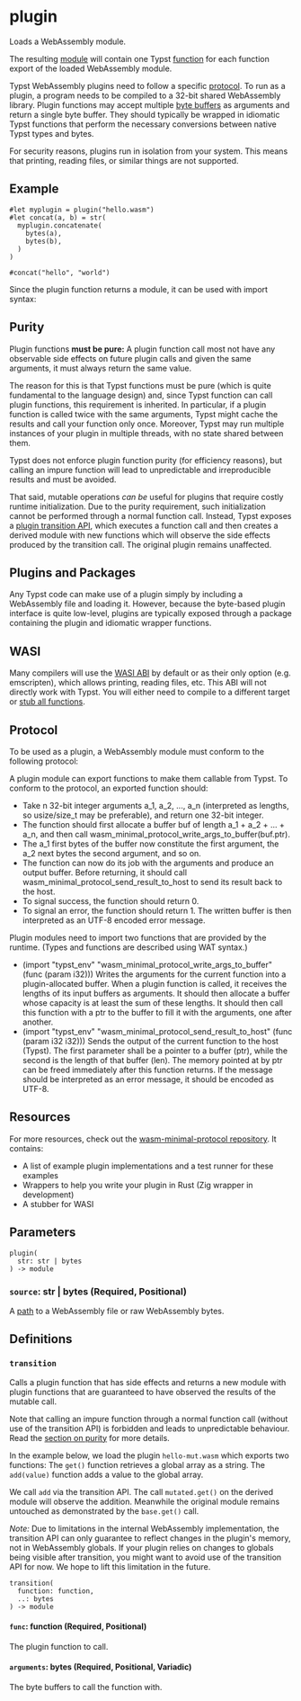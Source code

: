 # plugin

Loads a WebAssembly module.

The resulting [module](/docs/reference/foundations/module/) will contain one Typst [function](/docs/reference/foundations/function/) for each function export of the loaded WebAssembly module.

Typst WebAssembly plugins need to follow a specific [protocol](/docs/reference/foundations/plugin/#protocol). To run as a plugin, a program needs to be compiled to a 32-bit shared WebAssembly library. Plugin functions may accept multiple [byte buffers](/docs/reference/foundations/bytes/) as arguments and return a single byte buffer. They should typically be wrapped in idiomatic Typst functions that perform the necessary conversions between native Typst types and bytes.

For security reasons, plugins run in isolation from your system. This means that printing, reading files, or similar things are not supported.

## Example

```typst
#let myplugin = plugin("hello.wasm")
#let concat(a, b) = str(
  myplugin.concatenate(
    bytes(a),
    bytes(b),
  )
)

#concat("hello", "world")
```

Since the plugin function returns a module, it can be used with import syntax:

## Purity

Plugin functions **must be pure:** A plugin function call most not have any observable side effects on future plugin calls and given the same arguments, it must always return the same value.

The reason for this is that Typst functions must be pure (which is quite fundamental to the language design) and, since Typst function can call plugin functions, this requirement is inherited. In particular, if a plugin function is called twice with the same arguments, Typst might cache the results and call your function only once. Moreover, Typst may run multiple instances of your plugin in multiple threads, with no state shared between them.

Typst does not enforce plugin function purity (for efficiency reasons), but calling an impure function will lead to unpredictable and irreproducible results and must be avoided.

That said, mutable operations *can be* useful for plugins that require costly runtime initialization. Due to the purity requirement, such initialization cannot be performed through a normal function call. Instead, Typst exposes a [plugin transition API](/docs/reference/foundations/plugin/#definitions-transition), which executes a function call and then creates a derived module with new functions which will observe the side effects produced by the transition call. The original plugin remains unaffected.

## Plugins and Packages

Any Typst code can make use of a plugin simply by including a WebAssembly file and loading it. However, because the byte-based plugin interface is quite low-level, plugins are typically exposed through a package containing the plugin and idiomatic wrapper functions.

## WASI

Many compilers will use the [WASI ABI](https://wasi.dev/) by default or as their only option (e.g. emscripten), which allows printing, reading files, etc. This ABI will not directly work with Typst. You will either need to compile to a different target or [stub all functions](https://github.com/astrale-sharp/wasm-minimal-protocol/tree/master/crates/wasi-stub).

## Protocol

To be used as a plugin, a WebAssembly module must conform to the following protocol:

A plugin module can export functions to make them callable from Typst. To conform to the protocol, an exported function should:

- Take n 32-bit integer arguments a_1, a_2, ..., a_n (interpreted as lengths, so usize/size_t may be preferable), and return one 32-bit integer.
- The function should first allocate a buffer buf of length a_1 + a_2 + ... + a_n, and then call wasm_minimal_protocol_write_args_to_buffer(buf.ptr).
- The a_1 first bytes of the buffer now constitute the first argument, the a_2 next bytes the second argument, and so on.
- The function can now do its job with the arguments and produce an output buffer. Before returning, it should call wasm_minimal_protocol_send_result_to_host to send its result back to the host.
- To signal success, the function should return 0.
- To signal an error, the function should return 1. The written buffer is then interpreted as an UTF-8 encoded error message.

Plugin modules need to import two functions that are provided by the runtime. (Types and functions are described using WAT syntax.)

- (import "typst_env" "wasm_minimal_protocol_write_args_to_buffer" (func (param i32))) Writes the arguments for the current function into a plugin-allocated buffer. When a plugin function is called, it receives the lengths of its input buffers as arguments. It should then allocate a buffer whose capacity is at least the sum of these lengths. It should then call this function with a ptr to the buffer to fill it with the arguments, one after another.
- (import "typst_env" "wasm_minimal_protocol_send_result_to_host" (func (param i32 i32))) Sends the output of the current function to the host (Typst). The first parameter shall be a pointer to a buffer (ptr), while the second is the length of that buffer (len). The memory pointed at by ptr can be freed immediately after this function returns. If the message should be interpreted as an error message, it should be encoded as UTF-8.

## Resources

For more resources, check out the [wasm-minimal-protocol repository](https://github.com/astrale-sharp/wasm-minimal-protocol). It contains:

- A list of example plugin implementations and a test runner for these examples
- Wrappers to help you write your plugin in Rust (Zig wrapper in development)
- A stubber for WASI

## Parameters

```
plugin(
  str: str | bytes
) -> module
```

### `source`: str | bytes (Required, Positional)

A [path](/docs/reference/syntax/#paths) to a WebAssembly file or raw WebAssembly bytes.

## Definitions

### `transition`

Calls a plugin function that has side effects and returns a new module with plugin functions that are guaranteed to have observed the results of the mutable call.

Note that calling an impure function through a normal function call (without use of the transition API) is forbidden and leads to unpredictable behaviour. Read the [section on purity](/docs/reference/foundations/plugin/#purity) for more details.

In the example below, we load the plugin `hello-mut.wasm` which exports two functions: The `get()` function retrieves a global array as a string. The `add(value)` function adds a value to the global array.

We call `add` via the transition API. The call `mutated.get()` on the derived module will observe the addition. Meanwhile the original module remains untouched as demonstrated by the `base.get()` call.

*Note:* Due to limitations in the internal WebAssembly implementation, the transition API can only guarantee to reflect changes in the plugin's memory, not in WebAssembly globals. If your plugin relies on changes to globals being visible after transition, you might want to avoid use of the transition API for now. We hope to lift this limitation in the future.

```
transition(
  function: function,
  ..: bytes
) -> module
```

#### `func`: function (Required, Positional)

The plugin function to call.

#### `arguments`: bytes (Required, Positional, Variadic)

The byte buffers to call the function with.
